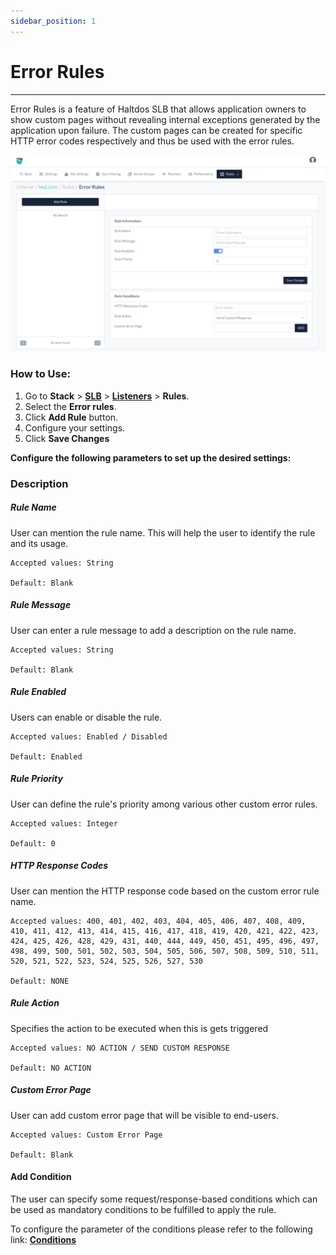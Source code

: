```yaml
---
sidebar_position: 1
---
```


# Error Rules

---

Error Rules is a feature of Haltdos SLB that allows application owners to show custom pages without revealing internal exceptions generated by the application upon failure. The custom pages can be created for specific HTTP error codes respectively and thus be used with the error rules.

![errorrules](/img/adc/v8/docs/error_rule.png)

### How to Use:
1. Go to **Stack** > [**SLB**](/enterprise/adc) > [**Listeners**](../listeners.md) > **Rules**.
2. Select the **Error rules**.
3. Click **Add Rule** button.
4. Configure your settings. 
5. Click **Save Changes**

**Configure the following parameters to set up the desired settings:**

### Description

##### **Rule Name**

User can mention the rule name. This will help the user to identify the rule and its usage.

    Accepted values: String

    Default: Blank 

##### **Rule Message**

User can enter a rule message to add a description on the rule name.

    Accepted values: String

    Default: Blank 

##### **Rule Enabled**

Users can enable or disable the rule.

    Accepted values: Enabled / Disabled

    Default: Enabled 

##### **Rule Priority**

User can define the rule's priority among various other custom error rules.

    Accepted values: Integer

    Default: 0 

##### **HTTP Response Codes**

User can mention the HTTP response code based on the custom error rule name.

    Accepted values: 400, 401, 402, 403, 404, 405, 406, 407, 408, 409, 410, 411, 412, 413, 414, 415, 416, 417, 418, 419, 420, 421, 422, 423, 424, 425, 426, 428, 429, 431, 440, 444, 449, 450, 451, 495, 496, 497, 498, 499, 500, 501, 502, 503, 504, 505, 506, 507, 508, 509, 510, 511, 520, 521, 522, 523, 524, 525, 526, 527, 530

    Default: NONE  

##### **Rule Action**

Specifies the action to be executed when this is gets triggered

    Accepted values: NO ACTION / SEND CUSTOM RESPONSE

    Default: NO ACTION 

##### **Custom Error Page**

User can add custom error page that will be visible to end-users.

    Accepted values: Custom Error Page

    Default: Blank


#### Add Condition
The user can specify some request/response-based conditions which can be used as mandatory conditions to be fulfilled to apply the rule.

To configure the parameter of the conditions please refer to the following link: [**Conditions**](/enterprise/adc/listeners/rules/conditions)